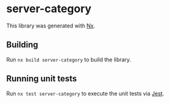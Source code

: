 # server-category

This library was generated with [Nx](https://nx.dev).

## Building

Run `nx build server-category` to build the library.

## Running unit tests

Run `nx test server-category` to execute the unit tests via [Jest](https://jestjs.io).
